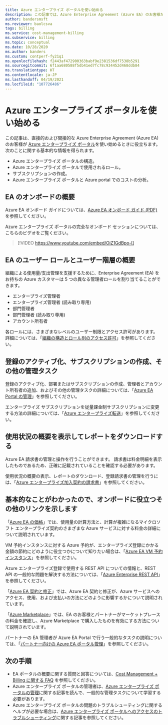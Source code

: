 ```yaml
---
title: Azure エンタープライズ ポータルを使い始める
description: この記事では、Azure Enterprise Agreement (Azure EA) のお客様が Azure エンタープライズ ポータルを使用する方法について説明します。
author: bandersmsft
ms.reviewer: baolcsva
tags: billing
ms.service: cost-management-billing
ms.subservice: billing
ms.topic: conceptual
ms.date: 10/28/2020
ms.author: banders
ms.custom: contperf-fy21q1
ms.openlocfilehash: f2443af472900363babf9e2381536df7538b5291
ms.sourcegitcommit: 6f1aa680588f5db41ed7fc78c934452d468ddb84
ms.translationtype: HT
ms.contentlocale: ja-JP
ms.lasthandoff: 04/19/2021
ms.locfileid: "107726486"
---
```

# <a name="get-started-with-the-azure-enterprise-portal"></a>Azure エンタープライズ ポータルを使い始める

この記事は、直接的および間接的な Azure Enterprise Agreement (Azure EA) のお客様が [Azure エンタープライズ ポータル](https://ea.azure.com)を使い始めるときに役立ちます。 次のことに関する基本的な情報を得られます。

- Azure エンタープライズ ポータルの構造。
- Azure エンタープライズ ポータルで使用されるロール。
- サブスクリプションの作成。
- Azure エンタープライズ ポータルと Azure portal でのコストの分析。

## <a name="get-started-with-ea-onboarding"></a>EA のオンボードの概要

Azure EA オンボード ガイドについては、[Azure EA オンボード ガイド (PDF)](https://ea.azure.com/api/v3Help/v2AzureEAOnboardingGuide) を参照してください。

Azure エンタープライズ ポータルの完全なオンボード セッションについては、こちらのビデオをご覧ください。

> [!VIDEO https://www.youtube.com/embed/OiZ1GdBpo-I]

## <a name="understanding-ea-user-roles-and-introduction-to-user-hierarchy"></a>EA のユーザー ロールとユーザー階層の概要

組織による使用量/支出管理を支援するために、Enterprise Agreement (EA) をお持ちの Azure カスタマーは 5 つの異なる管理者ロールを割り当てることができます。

- エンタープライズ管理者
- エンタープライズ管理者 (読み取り専用)
- 部門管理者
- 部門管理者 (読み取り専用)
- アカウント所有者

各ロールには、さまざまなレベルのユーザー制限とアクセス許可があります。 詳細については、「[組織の構造とロール別のアクセス許可](./understand-ea-roles.md#organization-structure-and-permissions-by-role)」を参照してください。

## <a name="activate-your-enrollment-create-a-subscription-and-other-administrative-tasks"></a>登録のアクティブ化、サブスクリプションの作成、その他の管理タスク

登録のアクティブ化、部署またはサブスクリプションの作成、管理者とアカウント所有者の追加、およびその他の管理タスクの詳細については、「[Azure EA Portal の管理](./ea-portal-administration.md)」を参照してください。

エンタープライズ サブスクリプションを従量課金制サブスクリプションに変更する方法の詳細については、「[Azure エンタープライズ転送](./ea-transfers.md)」を参照してください。

## <a name="view-usage-summary-and-download-reports"></a>使用状況の概要を表示してレポートをダウンロードする

Azure EA 請求書の管理と操作を行うことができます。 請求書は料金明細を表示したものであるため、正確に記載されていることを確認する必要があります。

使用状況の概要の表示、レポートのダウンロード、登録請求書の管理を行うには、「[Azure エンタープライズ加入契約の請求書](./ea-portal-enrollment-invoices.md)」を参照してください。

## <a name="now-that-youre-familiar-with-the-basics-here-are-some-additional-links-to-help-you-get-onboarded"></a>基本的なことがわかったので、オンボードに役立つその他のリンクを示します

「[Azure EA の価格](./ea-pricing-overview.md)」では、使用量の計算方法と、計算が複雑になるマイクロソフト エンタープライズ契約のさまざまな Azure サービスに対する料金の詳細について説明されています。

VM 予約インスタンスに対する Azure 予約が、エンタープライズ登録にかかる金額の節約にどのように役立つかについて知りたい場合は、「[Azure EA VM 予約インスタンス](./ea-portal-vm-reservations.md)」を参照してください。

Azure エンタープライズ登録で使用する REST API についての情報と、REST API の一般的な問題を解決する方法については、「[Azure Enterprise REST API](./ea-portal-rest-apis.md)」を参照してください。

「[Azure EA 契約と修正](./ea-portal-agreements.md)」では、Azure EA 契約と修正が、Azure サービスへのアクセス、使用、および支払いの方法にどのように影響するかについて説明されています。

「[Azure Marketplace](./ea-azure-marketplace.md)」では、EA のお客様とパートナーがマーケットプレースの料金を確認し、Azure Marketplace で購入したものを有効にする方法について説明されています。

パートナーの EA 管理者が Azure EA Portal で行う一般的なタスクの説明については、「[パートナー向けの Azure EA ポータル管理](./ea-partner-portal-administration.md)」を参照してください。

## <a name="next-steps"></a>次の手順

- EA ポータルの概要に関する質問と回答については、[Cost Management + Billing に関する FAQ](../cost-management-billing-faq.yml) を参照してください。
- Azure エンタープライズ ポータルの管理者は、[Azure エンタープライズ ポータルの管理](ea-portal-administration.md)に関する記事を読んで、一般的な管理タスクについて学習する必要があります。
- Azure エンタープライズ ポータルの問題のトラブルシューティングに関するヘルプが必要な場合は、[Azure エンタープライズ ポータルへのアクセスのトラブルシューティング](ea-portal-troubleshoot.md)に関する記事を参照してください。